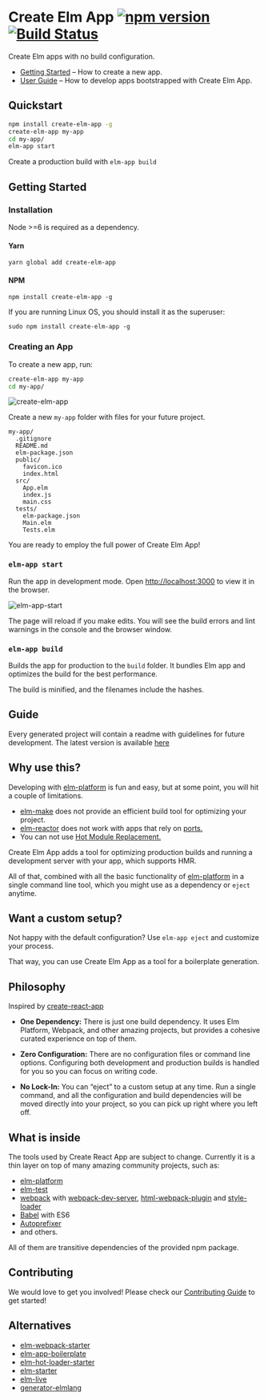 # Create Elm App [![npm version](https://badge.fury.io/js/create-elm-app.svg)](https://badge.fury.io/js/create-elm-app) [![Build Status](https://travis-ci.org/halfzebra/create-elm-app.svg?branch=tests)](https://travis-ci.org/halfzebra/create-elm-app)

Create Elm apps with no build configuration.

* [Getting Started](#getting-started) – How to create a new app.
* [User Guide](https://github.com/halfzebra/create-elm-app/blob/master/template/README.md) – How to develop apps bootstrapped with Create Elm App.

## Quickstart

```sh
npm install create-elm-app -g
create-elm-app my-app
cd my-app/
elm-app start
```

Create a production build with `elm-app build`

## Getting Started

### Installation

Node >=6 is required as a dependency.

#### Yarn

`yarn global add create-elm-app`

#### NPM
`npm install create-elm-app -g`

If you are running Linux OS, you should install it as the superuser:

`sudo npm install create-elm-app -g`

### Creating an App

To create a new app, run:

```sh
create-elm-app my-app
cd my-app/
```

![create-elm-app](https://cloud.githubusercontent.com/assets/3983879/18608348/157f6532-7ce7-11e6-9739-a09f44ae9644.png)

Create a new `my-app` folder with files for your future project.

```
my-app/
  .gitignore
  README.md
  elm-package.json
  public/
    favicon.ico
    index.html
  src/
    App.elm
    index.js
    main.css
  tests/
    elm-package.json
    Main.elm
    Tests.elm
```

You are ready to employ the full power of Create Elm App!

### `elm-app start`
Run the app in development mode.
Open [http://localhost:3000](http://localhost:3000) to view it in the browser.

![elm-app-start](https://cloud.githubusercontent.com/assets/3983879/18608347/157e88ec-7ce7-11e6-8924-a046a95f6381.png)

The page will reload if you make edits.
You will see the build errors and lint warnings in the console and the browser window.

### `elm-app build`
Builds the app for production to the `build` folder.
It bundles Elm app and optimizes the build for the best performance.

The build is minified, and the filenames include the hashes.

## Guide
Every generated project will contain a readme with guidelines for future development. 
The latest version is available [here](https://github.com/halfzebra/create-elm-app/blob/master/template/README.md)

## Why use this?
Developing with [elm-platform](https://github.com/elm-lang/elm-platform) is fun and easy, but at some point, you will hit a couple of limitations.

- [elm-make](https://github.com/elm-lang/elm-make) does not provide an efficient build tool for optimizing your project.
- [elm-reactor](https://github.com/elm-lang/elm-reactor) does not work with apps that rely on [ports.](http://guide.elm-lang.org/interop/javascript.html) 
- You can not use [Hot Module Replacement.](https://webpack.github.io/docs/hot-module-replacement.html)

Create Elm App adds a tool for optimizing production builds and running a development server with your app, which supports HMR.

All of that, combined with all the basic functionality of [elm-platform](https://github.com/elm-lang/elm-platform) in a single command line tool, which you might use as a dependency or `eject` anytime.

## Want a custom setup?

Not happy with the default configuration? Use `elm-app eject` and customize your process.

That way, you can use Create Elm App as a tool for a boilerplate generation.

## Philosophy

Inspired by [create-react-app](https://github.com/facebookincubator/create-react-app)

* **One Dependency:** There is just one build dependency. It uses  Elm Platform, Webpack, and other amazing projects, but provides a cohesive curated experience on top of them.

* **Zero Configuration:** There are no configuration files or command line options. Configuring both development and production builds is handled for you so you can focus on writing code.

* **No Lock-In:** You can “eject” to a custom setup at any time. Run a single command, and all the configuration and build dependencies will be moved directly into your project, so you can pick up right where you left off.

## What is inside

The tools used by Create React App are subject to change.
Currently it is a thin layer on top of many amazing community projects, such as:

* [elm-platform](https://github.com/elm-lang/elm-platform)
* [elm-test](https://github.com/elm-community/elm-test)
* [webpack](https://webpack.js.org/) with [webpack-dev-server](https://github.com/webpack/webpack-dev-server), [html-webpack-plugin](https://github.com/ampedandwired/html-webpack-plugin) and [style-loader](https://github.com/webpack/style-loader)
* [Babel](http://babeljs.io/) with ES6
* [Autoprefixer](https://github.com/postcss/autoprefixer)
* and others.

All of them are transitive dependencies of the provided npm package.

## Contributing
We would love to get you involved! Please check our [Contributing Guide](CONTRIBUTING.md) to get started!

## Alternatives
- [elm-webpack-starter](https://github.com/moarwick/elm-webpack-starter)
- [elm-app-boilerplate](https://github.com/gkubisa/elm-app-boilerplate)
- [elm-hot-loader-starter](https://github.com/fluxxu/elm-hot-loader-starter)
- [elm-starter](https://github.com/splodingsocks/elm-starter)
- [elm-live](https://github.com/tomekwi/elm-live)
- [generator-elmlang](https://github.com/Gizra/generator-elmlang)
